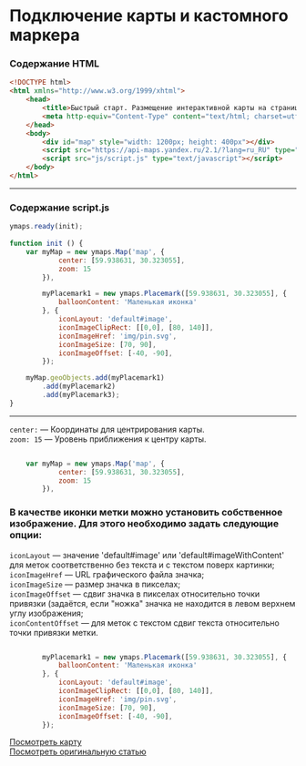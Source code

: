 # Подключение карты и кастомного маркера
### Содержание HTML 
``` HTML
<!DOCTYPE html>
<html xmlns="http://www.w3.org/1999/xhtml">
    <head>
        <title>Быстрый старт. Размещение интерактивной карты на странице</title>
        <meta http-equiv="Content-Type" content="text/html; charset=utf-8" />
    </head>
    <body>
        <div id="map" style="width: 1200px; height: 400px"></div>
        <script src="https://api-maps.yandex.ru/2.1/?lang=ru_RU" type="text/javascript"></script>
        <script src="js/script.js" type="text/javascript"></script>
    </body>
</html>

```
---
### Содержание script.js
``` Javascript
ymaps.ready(init);
  
function init () {
    var myMap = new ymaps.Map('map', {
            center: [59.938631, 30.323055],
            zoom: 15
        }),

        myPlacemark1 = new ymaps.Placemark([59.938631, 30.323055], {
            balloonContent: 'Маленькая иконка'
        }, {
            iconLayout: 'default#image',
            iconImageClipRect: [[0,0], [80, 140]],
            iconImageHref: 'img/pin.svg',
            iconImageSize: [70, 90],
            iconImageOffset: [-40, -90],
        });

    myMap.geoObjects.add(myPlacemark1)
        .add(myPlacemark2)
        .add(myPlacemark3);
}

``` 
---
`center:`  — Координаты для центрирования карты.<br>
`zoom: 15` — Уровень приближения к центру карты.<br>

``` Javascript 

    var myMap = new ymaps.Map('map', {
            center: [59.938631, 30.323055],
            zoom: 15
        }),

```

### В качестве иконки метки можно установить собственное изображение. Для этого необходимо задать следующие опции: ###

`iconLayout` — значение 'default#image' или 'default#imageWithContent' для меток соответственно без текста и с текстом поверх картинки;<br>
`iconImageHref` — URL графического файла значка;<br>
`iconImageSize` — размер значка в пикселах;<br>
`iconImageOffset` — сдвиг значка в пикселах относительно точки привязки (задаётся, если "ножка" значка не находится в левом верхнем углу изображения;<br>
`iconContentOffset` — для меток с текстом сдвиг текста относительно точки привязки метки.<br>

``` Javascript 

        myPlacemark1 = new ymaps.Placemark([59.938631, 30.323055], {
            balloonContent: 'Маленькая иконка'
        }, {
            iconLayout: 'default#image',
            iconImageClipRect: [[0,0], [80, 140]],
            iconImageHref: 'img/pin.svg',
            iconImageSize: [70, 90],
            iconImageOffset: [-40, -90],
        });


```
[Посмотреть карту](https://antonysan.github.io/yandex.maps/index.html)<br>
[Посмотреть оригинальную статью](https://tech.yandex.ru/maps/doc/jsapi/2.1/dg/concepts/geoobjects-docpage/#icon-style)
